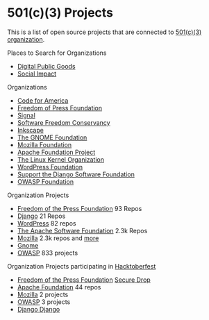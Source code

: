 # 501(c)(3) Projects

This is a list of open source projects that are connected to [501(c)(3) organization](https://en.wikipedia.org/wiki/501(c)(3)_organization). 

Places to Search for Organizations

- [Digital Public Goods](https://digitalpublicgoods.net/registry/)
- [Social Impact](https://github.com/collections/social-impact)

Organizations

- [Code for America](https://www.codeforamerica.org/)
- [Freedom of Press Foundation](https://freedom.press/projects/)
- [Signal](https://signal.org/)
- [Software Freedom Conservancy](https://sfconservancy.org/)
- [Inkscape](https://inkscape.org/)
- [The GNOME Foundation](https://foundation.gnome.org/)
- [Mozilla Foundation](https://foundation.mozilla.org/en/who-we-are/)
- [Apache Foundation Project](https://www.apache.org/foundation/)
- [The Linux Kernel Organization](https://www.kernel.org/nonprofit.html)
- [WordPress Foundation](https://wordpressfoundation.org/)
- [Support the Django Software Foundation](https://www.djangoproject.com/foundation/donate/)
- [OWASP Foundation](https://owasp.org/donate/)


Organization Projects

- [Freedom of the Press Foundation](https://github.com/freedomofpress)  93 Repos
- [Django](https://github.com/django) 21 Repos
- [WordPress](https://github.com/orgs/WordPress/repositories) 82 repos
- [The Apache Software Foundation](https://github.com/apache) 2.3k Repos
- [Mozilla](https://github.com/mozilla) 2.3k repos and [more](https://wiki.mozilla.org/GitHub#other_github)
- [Gnome](https://gitlab.gnome.org/GNOME)
- [OWASP](https://github.com/OWASP) 833 projects

Organization Projects participating in [Hacktoberfest](https://hacktoberfest.digitalocean.com/)
	
- [Freedom of the Press Foundation](https://freedom.press/about/) [Secure Drop](https://github.com/freedomofpress/securedrop)
- [Apache Foundation](https://github.com/orgs/apache/repositories?q=hacktoberfest&type=&language=&sort=) 44 repos
- [Mozilla](https://github.com/orgs/mozilla/repositories?q=hacktoberfest&type=&language=&sort=) 2 projects 
- [OWASP](https://github.com/orgs/OWASP/repositories?q=hacktoberfest&type=&language=&sort=) 3 projects
- [Django Django](https://github.com/django/django)

